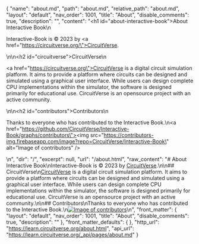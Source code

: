 {
  "name": "about.md",
  "path": "about.md",
  "relative_path": "about.md",
  "layout": "default",
  "nav_order": 1001,
  "title": "About",
  "disable_comments": true,
  "description": "",
  "content": "<h1 id=\"about-interactive-book\">About Interactive Book</h1>\n<p>Interactive-Book is © 2023 by <a href=\"https://circuitverse.org/\">CircuitVerse</a>.</p>\n\n<h2 id=\"circuitverse\">CircuitVerse</h2>\n<p><a href=\"https://circuitverse.org\">CircuitVerse</a> is a digital circuit simulation platform. It aims to provide a platform where circuits can be designed and simulated using a graphical user interface. While users can design complete CPU implementations within the simulator, the software is designed primarily for educational use. CircuitVerse is an opensource project with an active community.</p>\n\n<h2 id=\"contributors\">Contributors</h2>\n<p>Thanks to everyone who has contributed to the Interactive Book.\n<a href=\"https://github.com/CircuitVerse/Interactive-Book/graphs/contributors\"><img src=\"https://contributors-img.firebaseapp.com/image?repo=CircuitVerse/Interactive-Book\" alt=\"Image of contributors\" /></a></p>\n",
  "dir": "/",
  "excerpt": null,
  "url": "/about.html",
  "raw_content": "# About Interactive Book\nInteractive-Book is &copy; 2023 by [CircuitVerse](https://circuitverse.org/).\n\n## CircuitVerse\n[CircuitVerse](https://circuitverse.org) is a digital circuit simulation platform. It aims to provide a platform where circuits can be designed and simulated using a graphical user interface. While users can design complete CPU implementations within the simulator, the software is designed primarily for educational use. CircuitVerse is an opensource project with an active community.\n\n## Contributors\nThanks to everyone who has contributed to the Interactive Book.\n[![Image of contributors](https://contributors-img.firebaseapp.com/image?repo=CircuitVerse/Interactive-Book)](https://github.com/CircuitVerse/Interactive-Book/graphs/contributors)\n",
  "front_matter": {
    "layout": "default",
    "nav_order": 1001,
    "title": "About",
    "disable_comments": true,
    "description": ""
  },
  "front_matter_defaults": {
  },
  "http_url": "https://learn.circuitverse.org/about.html",
  "api_url": "https://learn.circuitverse.org/_api/pages/about.md"
}